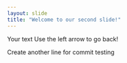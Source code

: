 ```yaml
---
layout: slide
title: "Welcome to our second slide!"
---
```

Your text
Use the left arrow to go back!

Create another line for commit testing
